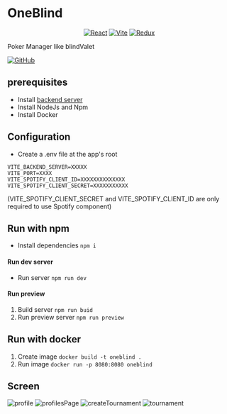 # OneBlind

<div align="center">
 <a href='https://react.dev/' target="_blank"><img alt='React' src='https://img.shields.io/badge/React-^18.2.0-100000?style=flat&logo=React&logoColor=white&labelColor=4d4c4c&color=0c84bc'/></a>
 <a href='https://vitejs.dev/' target="_blank"><img alt='Vite' src='https://img.shields.io/badge/Vite-^4.4.5-100000?style=flat&logo=Vite&logoColor=white&labelColor=4d4c4c&color=0c84bc'/></a>
 <a href='https://redux.js.org/' target="_blank"><img alt='Redux' src='https://img.shields.io/badge/Redux-^1.9.5-100000?style=flat&logo=Redux&logoColor=white&labelColor=4d4c4c&color=0c84bc'/></a>
</div>


 <p>Poker Manager like blindValet</p>
 <a href='https://github.com/Pyramond/Oneblind-Backend' target="_blank"><img alt='GitHub' src='https://img.shields.io/badge/Backend_Server-100000?style=for-the-badge&logo=GitHub&logoColor=white&labelColor=black&color=black'/></a>

  
## prerequisites

- Install [backend server](https://github.com/Pyramond/Oneblind-Backend)
- Install NodeJs and Npm
- Install Docker


## Configuration

- Create a .env file at the app's root
```
VITE_BACKEND_SERVER=XXXXX
VITE_PORT=XXXX
VITE_SPOTIFY_CLIENT_ID=XXXXXXXXXXXXXX
VITE_SPOTIFY_CLIENT_SECRET=XXXXXXXXXXX
```
(VITE_SPOTIFY_CLIENT_SECRET and VITE_SPOTIFY_CLIENT_ID are only required to use Spotify component)


## Run with npm 

-  Install dependencies ```npm i```

#### Run dev server

- Run server ```npm run dev```

#### Run preview

1. Build server ```npm run buid```
2. Run preview server ```npm run preview```


## Run with docker

1. Create image ```docker build -t oneblind .```
2. Run image ```docker run -p 8080:8080 oneblind```


## Screen
![profile](https://github.com/Pyramond/OneBlind/assets/83555414/cfedbcfe-38c5-4a1f-8b27-f01250fe24d1)
![profilesPage](https://github.com/Pyramond/OneBlind/assets/83555414/311b02f9-c33d-4b83-9dba-d7bced88a062)
![createTournament](https://github.com/Pyramond/OneBlind/assets/83555414/bd084c5e-29c8-455d-8113-636680239808)
![tournament](https://github.com/Pyramond/OneBlind/assets/83555414/6ba72188-ec85-437f-93b4-1fb6a6f93a86)


